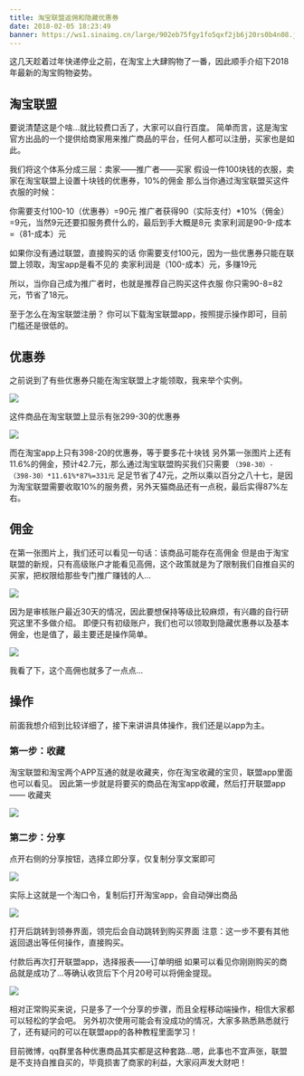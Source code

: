 ```yaml
---
title: 淘宝联盟返佣和隐藏优惠券
date: 2018-02-05 18:23:49
banner: https://ws1.sinaimg.cn/large/902eb75fgy1fo5qxf2jb6j20rs0b4n08.jpg
---
```

这几天趁着过年快递停业之前，在淘宝上大肆购物了一番，因此顺手介绍下2018年最新的淘宝购物姿势。

<!--more-->

## 淘宝联盟

要说清楚这是个啥...就比较费口舌了，大家可以自行百度。
简单而言，这是淘宝官方出品的一个提供给商家用来推广商品的平台，任何人都可以注册，买家也是如此。

我们将这个体系分成三层：卖家——推广者——买家
假设一件100块钱的衣服，卖家在淘宝联盟上设置十块钱的优惠券，10%的佣金
那么当你通过淘宝联盟买这件衣服的时候：

你需要支付100-10（优惠券）=90元
推广者获得90（实际支付）*10%（佣金）=9元，当然9元还要扣服务费什么的，最后到手大概是8元
卖家利润是90-9-成本=（81-成本）元

如果你没有通过联盟，直接购买的话
你需要支付100元，因为一些优惠券只能在联盟上领取，淘宝app是看不见的
卖家利润是（100-成本）元，多赚19元

所以，当你自己成为推广者时，也就是推荐自己购买这件衣服
你只需90-8=82元，节省了18元。

至于怎么在淘宝联盟注册？
你可以下载淘宝联盟app，按照提示操作即可，目前门槛还是很低的。

## 优惠券

之前说到了有些优惠券只能在淘宝联盟上才能领取，我来举个实例。

![](https://ws1.sinaimg.cn/large/902eb75fgy1fo5pj8bovij21401fy13a.jpg)

这件商品在淘宝联盟上显示有张299-30的优惠券

![](https://ws1.sinaimg.cn/large/902eb75fgy1fo5pk7z8m6j21401wh0zf.jpg)

而在淘宝app上只有398-20的优惠券，等于要多花十块钱
另外第一张图片上还有11.6%的佣金，预计42.7元，那么通过淘宝联盟购买我们只需要
`（398-30）-（398-30）*11.61%*87%=331元`
足足节省了47元，之所以乘以百分之八十七，是因为淘宝联盟需要收取10%的服务费，另外天猫商品还有一点税，最后实得87%左右。

## 佣金

在第一张图片上，我们还可以看见一句话：该商品可能存在高佣金
但是由于淘宝联盟的新规，只有高级账户才能看见高佣，这个政策就是为了限制我们自推自买的买家，把权限给那些专门推广赚钱的人...

![](https://ws1.sinaimg.cn/large/902eb75fgy1fo5pw8rsbxj214019y0xm.jpg)

因为是审核账户最近30天的情况，因此要想保持等级比较麻烦，有兴趣的自行研究这里不多做介绍。
即便只有初级账户，我们也可以领取到隐藏优惠券以及基本佣金，也是值了，最主要还是操作简单。

![](https://ws1.sinaimg.cn/large/902eb75fgy1fo5q6nhurtj20jj03cq34.jpg)

我看了下，这个高佣也就多了一点点...

## 操作

前面我想介绍到比较详细了，接下来讲讲具体操作，我们还是以app为主。

### 第一步：收藏

淘宝联盟和淘宝两个APP互通的就是收藏夹，你在淘宝收藏的宝贝，联盟app里面也可以看见。
因此第一步就是将要买的商品在淘宝app收藏，然后打开联盟app —— 收藏夹

![](https://ws1.sinaimg.cn/large/902eb75fgy1fo5qbakgdbj21400nj0y1.jpg)

### 第二步：分享

点开右侧的分享按钮，选择立即分享，仅复制分享文案即可

![](https://ws1.sinaimg.cn/large/902eb75fgy1fo5qe1fud9j21401ax11o.jpg)

实际上这就是一个淘口令，复制后打开淘宝app，会自动弹出商品

![](https://ws1.sinaimg.cn/large/902eb75fgy1fo5qgbs6rsj21401az12y.jpg)

打开后跳转到领券界面，领完后会自动跳转到购买界面
注意：这一步不要有其他返回退出等任何操作，直接购买。

付款后再次打开联盟app，选择报表——订单明细
如果可以看见你刚刚购买的商品就是成功了...等确认收货后下个月20号可以将佣金提现。

![](https://ws1.sinaimg.cn/large/902eb75fgy1fo5ql48kmsj21400yy0xn.jpg)

相对正常购买来说，只是多了一个分享的步骤，而且全程移动端操作，相信大家都可以轻松的学会吧。
另外初次使用可能会有没成功的情况，大家多熟悉熟悉就行了，还有疑问的可以在联盟app的各种教程里面学习！

目前微博，qq群里各种优惠商品其实都是这种套路...嗯，此事也不宜声张，联盟是不支持自推自买的，毕竟损害了商家的利益，大家闷声发大财吧！